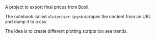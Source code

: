 A project to export final prices from Booli.

The notebook called `slutpriser.ipynb` scrapes the content from an URL and dump it to a csv.

The idea is to create different plotting scripts too see trends.
